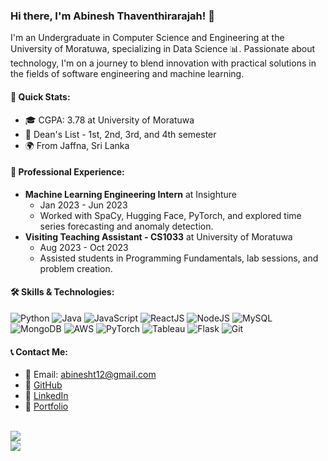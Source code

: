 ### Hi there, I'm Abinesh Thaventhirarajah! 👋

I'm an Undergraduate in Computer Science and Engineering at the University of Moratuwa, specializing in Data Science 📊. Passionate about technology, I'm on a journey to blend innovation with practical solutions in the fields of software engineering and machine learning.

#### 🚀 Quick Stats:
- 🎓 CGPA: 3.78 at University of Moratuwa
- 🏅 Dean's List - 1st, 2nd, 3rd, and 4th semester
- 🌍 From Jaffna, Sri Lanka

#### 💼 Professional Experience:
- **Machine Learning Engineering Intern** at Insighture
  - Jan 2023 - Jun 2023
  - Worked with SpaCy, Hugging Face, PyTorch, and explored time series forecasting and anomaly detection.
- **Visiting Teaching Assistant - CS1033** at University of Moratuwa
  - Aug 2023 - Oct 2023
  - Assisted students in Programming Fundamentals, lab sessions, and problem creation.

#### 🛠️ Skills & Technologies:
![Python](https://img.shields.io/badge/Python-FFD43B?style=for-the-badge&logo=python&logoColor=blue)
![Java](https://img.shields.io/badge/Java-007396?style=for-the-badge&logo=java&logoColor=white)
![JavaScript](https://img.shields.io/badge/JavaScript-F7DF1E?style=for-the-badge&logo=javascript&logoColor=black)
![ReactJS](https://img.shields.io/badge/React-20232A?style=for-the-badge&logo=react&logoColor=61DAFB)
![NodeJS](https://img.shields.io/badge/NodeJS-339933?style=for-the-badge&logo=node.js&logoColor=white)
![MySQL](https://img.shields.io/badge/MySQL-4479A1?style=for-the-badge&logo=mysql&logoColor=white)
![MongoDB](https://img.shields.io/badge/MongoDB-47A248?style=for-the-badge&logo=mongodb&logoColor=white)
![AWS](https://img.shields.io/badge/AWS-232F3E?style=for-the-badge&logo=amazon-aws&logoColor=white)
![PyTorch](https://img.shields.io/badge/PyTorch-%23EE4C2C.svg?style=for-the-badge&logo=PyTorch&logoColor=white)
![Tableau](https://img.shields.io/badge/Tableau-E97627?style=for-the-badge&logo=Tableau&logoColor=white)
![Flask](https://img.shields.io/badge/Flask-000000?style=for-the-badge&logo=flask&logoColor=white)
![Git](https://img.shields.io/badge/Git-F05032?style=for-the-badge&logo=git&logoColor=white)


#### 📞 Contact Me:
- 📧 Email: abinesht12@gmail.com
- 🔗 [GitHub](https://github.com/abinesht)
- 🔗 [LinkedIn](https://www.linkedin.com/in/abineshthaventhirarajah/)
- 🔗 [Portfolio](https://abinesh.dev/)

<br />


<img src="https://github-readme-stats.vercel.app/api/top-langs/?username=abinesht" />
<br/>
<img src="https://github-readme-streak-stats.herokuapp.com/?user=abinesht" />
